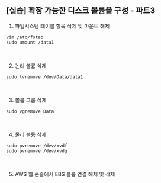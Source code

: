 ## [실습] 확장 가능한 디스크 볼륨을 구성 - 파트3

1. 파일시스템 테이블 항목 삭제 및 마운트 해제
```
vim /etc/fstab
sudo umount /data1
```

<br/>

2. 논리 볼륨 삭제
```
sudo lvremove /dev/Data/data1
```

<br/>

3. 볼륨 그룹 삭제
```
sudo vgremove Data
```

<br/>

4. 물리 볼륨  삭제
```
sudo pvremove /dev/xvdf
sudo pvremove /dev/xvdg
```

<br/>

5. AWS 웹 콘솔에서 EBS 볼륨 연결 해제 및 삭제

